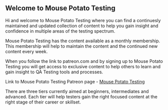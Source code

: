 
## Welcome to Mouse Potato Testing

Hi and welcome to Mouse Potato Testing where you can find a continuesly maintained and updated collection of content to help you gain insight and confidence in multiple areas of the testing spectrum. 

Mouse Potato Testing has the content available as a monthly membership. This membership will help to maintain the content and the continued new content every week.

When you follow the link to patreon.com and by signing up to Mouse Potato Testing you will get access to exclusive content to help others to learn and gain insight to QA Testing tools and processes.

Link to Mouse Potato Testing Patreon page - [Mouse Potato Testing]

[Mouse Potato Testing]: <https://www.patreon.com/mousepotato>

There are three tiers currently aimed at beginners, intermediates and advanced. Each tier will help testers gain the right focused content at the right stage of their career or skillset.


